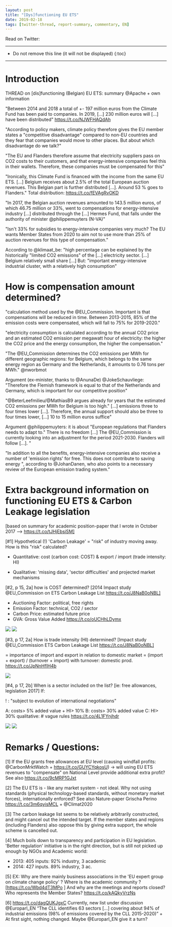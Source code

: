 ```yaml
---
layout: post
title: "[Dys]functioning EU ETS"
date: 2019-02-18
tags: [twitter-thread, report-summary, commentary, EN]
---
```


Read on Twitter: <a href="http://bit.ly/2J1NopL" target="_blank"><i class="fab fa-twitter-square fa-1x" title="twitter-thread"></i></a>

-----
* Do not remove this line (it will not be displayed)
{:toc}
-----

# Introduction

THREAD on [dis]functioning (Belgian) EU ETS: summary @Apache + own information

"Between 2014 and 2018 a total of +- 197 million euros from the Climate Fund has been paid to companies. In 2019, [...] 230 million euros will [...] have been distributed" https://t.co/NJWFHAQdAh

"According to policy makers, climate policy therefore gives the EU member states a "competitive disadvantage" compared to non-EU countries and they fear that companies would move to other places. But about which disadvantage do we talk?"

"The EU and Flanders therefore assume that electricity suppliers pass on CO2 costs to their customers, and that energy-intensive companies feel this in their wallets. Therefore, these companies must be compensated for this"

"Ironically, this Climate Fund is financed with the income from the same EU ETS. [...] Belgium receives about 2.5% of the total European auction revenues. This Belgian part is further distributed [...]. Around 53 % goes to Flanders." Total distribution: https://t.co/fEVAgRvOKD

"In 2017, the Belgian auction revenues amounted to 143.5 million euros, of which 46.75 million or 33%, went to compensations for energy-intensive industry [...] distributed through the [...] Hermes Fund, that falls under the authority of minister @philippemuyters (N-VA)"

"Isn't 33% for subsidies to energy-intensive companies very much? The EU wants Member States from 2020 to aim not to use more than 25% of auction revenues for this type of compensation."

According to @klimaat_be: "high percentage can be explained by the historically "limited CO2 emissions" of the [...] electricity sector. [...] Belgium relatively small share [...] But: "important energy-intensive industrial cluster, with a relatively high consumption"

# How is compensation amount determined?

"calculation method used by the @EU_Commission. Important is that compensations will be reduced in time. Between 2013-2015, 85% of the emission costs were compensated, which will fall to 75% for 2019-2020."

"electricity consumption is calculated according to the annual CO2 price and an estimated CO2 emission per megawatt hour of electricity: the higher the CO2 price and the energy consumption, the higher the compensation."

"The @EU_Commission determines the CO2 emissions per MWh for different geographic regions: for Belgium, which belongs to the same energy region as Germany and the Netherlands, it amounts to 0.76 tons per MWh." @nworbmot

Argument (ex-minister, thanks to @AnunaDe) @JokeSchauvliege: "Therefore the Flemish framework is equal to that of the Netherlands and Germany, which is important for our competitive position"

"@BeterLeefmilieu/@MathiasB9 argues already for years that the estimated CO2 emissions per MWh for Belgium is too high." [...] emissions three to four times lower [...]. Therefore, the annual support should also be three to four times lower, [...] 10 to 15 million euros suffice"

Argument @philippemuyters: it is about "European regulations that Flanders needs to adapt to." There is no freedom [...] The @EU_Commission is currently looking into an adjustment for the period 2021-2030. Flanders will follow [...]. "

"In addition to all the benefits, energy-intensive companies also receive a number of 'emission rights' for free. This does not contribute to saving energy ", according to @JohanDanen, who also points to a necessary review of the European emission trading system."

# Extra background information on functioning EU ETS &amp; Carbon Leakage legislation

[based on summary for academic position-paper that I wrote in October 2017 --&gt; https://t.co/tJHjEbsiSM]

[#1] Hypothetical (!) 'Carbon Leakage' = "risk" of industry moving away. How is this "risk" calculated?

- Quantitative: cost (carbon cost: COST) &amp; export / import (trade intensity: HI)

- Qualitative: 'missing data', 'sector difficulties' and projected market mechanisms

[#2, p 15, 2a] how is COST determined? [2014 Impact study @EU_Commission on ETS Carbon Leakage List https://t.co/J8NaB0oNBL]

- Auctioning Factor: political, free rights
- Emission Factor: technical, CO2 / sector
- Carbon Price: estimated future price
- GVA: Gross Value Added https://t.co/oUCHhLDymx

<img class='twimg' style='max-width: 100%' src='http://pbs.twimg.com/media/DzsyT5mX4AAoOI1.jpg'/>


<img class='twimg' style='max-width: 100%' src='http://pbs.twimg.com/media/DzsyT6zXQAAZs6F.jpg'/>


[#3, p 17, 2a] How is trade intensity (HI) determined? [Impact study @EU_Commission ETS Carbon Leakage List https://t.co/J8NaB0oNBL]

= importance of import and export in relation to domestic market
= (import + export) / (turnover + import) with turnover: domestic prod. https://t.co/JpNnHfIH4b

<img class='twimg' style='max-width: 100%' src='http://pbs.twimg.com/media/DzsyYnMWkAAWZqD.jpg'/>


[#4, p 17, 2b] When is a sector included on the list? [ie: free allowances, legislation 2017] If:

! : "subject to evolution of international negotiations"

A: costs&gt; 5% added value + HI&gt; 10%
B: costs&gt; 30% added value
C: HI&gt; 30%
qualitative: # vague rules https://t.co/4L1FYnjhdr

<img class='twimg' style='max-width: 100%' src='http://pbs.twimg.com/media/DzsyeugW0AI4RlP.jpg'/>


<img class='twimg' style='max-width: 100%' src='http://pbs.twimg.com/media/Dzsyew5WoAIHGr2.jpg'/>


#  Remarks / Questions:

[1] If the EU grants free allowances at EU level (causing windfall profits: @CarbonMrktWatch + https://t.co/GUYCYqkosU) -&gt; will using EU ETS revenues to "compensate" on National Level provide additional extra profit? See also https://t.co/9cMRP1GJxt

[2] The EU ETS is - like any market system - not ideal. Why not using standards (physical technology-based standards, without monetary market forces), internationally enforced? See also Nature-paper Grischa Perino https://t.co/3m6qyisMCL + @Climat2020

[3] The carbon leakage list seems to be relatively arbitrarily constructed, and might cancel out the intended target. If the member states and regions (including Flanders) also oppose this by giving extra support, the whole scheme is cancelled out.

[4] Much boils down to transparency and participation in EU legislation. 'Better regulation' initiative is in the right direction, but is still not picked up enough by NGOs and Academic world:

* 2013: 405 inputs: 92% industry, 3 academic
* 2014: 427 inputs. 89% industry, 3 ac.

[5] EX: Why are there mainly business associations in the 'EU expert group on climate change policy' ? Where is the academic community ? [https://t.co/Wbd4dT3MPo ] And why are the meetings and reports closed? Who represents the Member States? https://t.co/kAQkyVrzNs

[6] https://t.co/dagQUKJgxC Currently, new list under discussion @Europarl_EN “The CLL identifies 63 sectors [...] covering about 94% of industrial emissions (98% of emissions covered by the CLL 2015-2020)” + At first sight, nothing changed. Maybe @Europarl_EN give it a turn?
